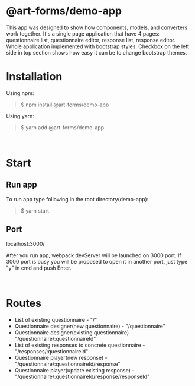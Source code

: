 # **@art-forms/demo-app**

This app was designed to show how components, models, and converters work together. It's a single page application that have 4 pages: questionnaire list, questionnaire editor, response list, response editor. Whole application implemented with bootstrap styles. Checkbox on the left side in top section shows how easy it can be to change bootstrap themes.

# Installation

Using npm:
>$ npm install @art-forms/demo-app

Using yarn:
>$ yarn add @art-forms/demo-app

&nbsp;
# Start

## Run app
To run app type following in the root directory(demo-app):
>$ yarn start

## Port
localhost:3000/

After you run app, webpack devServer will be launched on 3000 port.
If 3000 port is busy you will be proposed to open it in another port, just type "y" in cmd and push Enter.

&nbsp;
# Routes

* List of existing questionnaire - "/"
* Questionnaire designer(new questionnaire) - "/questionnaire"
* Questionnaire designer(existing questionnaire) - "/questionnaire/:questionnaireId"
* List of existing responses to concrete questionnaire - "/responses/:questionnaireId"
* Questionnaire player(new response) - "/questionnaire/:questionnaireId/response"
* Questionnaire player(update existing response) - "/questionnaire/:questionnaireId/response/responseId"